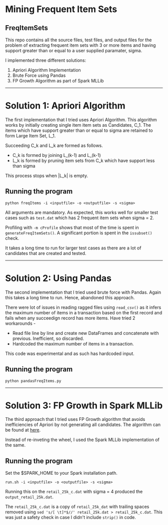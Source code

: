 Mining Frequent Item Sets
=========================

FreqItemSets
--------------
This repo contains all the source files, test files, and output files for the
problem of extracting frequent item sets with 3 or more items and having support
greater than or equal to a user supplied paramater, sigma.

I implemented three different solutions:

1. Apriori Algorithm Implementation
2. Brute Force using Pandas
3. FP Growth Algorithm as part of Spark MLLib

---
# Solution 1: Apriori Algorithm

The first implementation that I tried uses Apriori Algorithm. This algorithm works 
by initially creating single item item sets as Candidates, C_1. The items which have 
support greater than or equal to sigma are retained to form Large Item Set, L_1.

Succeeding C_k and L_k are formed as follows.

* C_k is formed by joining L_(k-1) and L_(k-1)
* L_k is formed by pruning item sets from C_k which have support less than sigma

This process stops when |L_k| is empty.

## Running the program

`python freqItems -i <inputfile> -o <outputfile> -s <sigma>`

All arguments are mandatory. As expected, this works well for smaller test cases
such as `test.dat` which has 2 frequent item sets when sigma = 2.

Profiling with `-m cProfile` shows that most of the time is spent in `generateFreqItemSets()`.
A significant portion is spent in the `issubset()` check.

It takes a long time to run for larger test cases as there are a lot of 
candidates that are created and tested.

---
# Solution 2: Using Pandas

The second implementation that I tried used brute force with Pandas. Again this takes a
long time to run. Hence, abandoned this approach. 

There were lot of issues in reading ragged files using `read_csv()` as it infers the maximum number of items in 
a transaction based on the first record and fails when any succeedign record has more items. Have tried 2 workarounds -
* Read file line by line and create new DataFrames and concatenate with previous. Inefficient, so discarded.
* Hardcoded the maximum number of items in a transaction.

This code was experimental and as such has hardcoded input.

## Running the program

`python pandasFreqItems.py`

---

# Solution 3: FP Growth in Spark MLLib

The third approach that I tried uses FP Growth algorithm that avoids inefficiencies of Apriori by not 
generating all candidates. The algorithm can be found at [here](https://www.cs.sfu.ca/~jpei/publications/sigmod00.pdf).

Instead of re-inveting the wheel, I used the Spark MLLib implementation of the same. 

## Running the program

Set the $SPARK_HOME to your Spark installation path.

`run.sh -i <inputfile> -o <outputfile> -s <sigma>`

Running this on the `retail_25k_c.dat` with sigma = 4 produced the `output_retail_25k.dat`.

The `retail_25k_c.dat` is a copy of `retail_25k_dat` with trailing spaces removed using `sed 's/[ \t]*$//' retail_25k.dat > retail_25k_c.dat`.
This was just a safety check in case I didn't include `strip()` in code.




 


